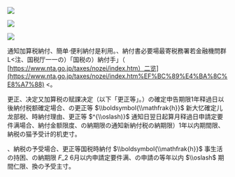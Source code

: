 ![](https://www.nta.go.jp/tmp/f0db8652-1860-4aaa-b37e-0c78855e1e38/images/188de792cab5e5b217ca07469de2e1ff84da0a95015584a2ad70ea6009657566.jpg)

![](https://www.nta.go.jp/tmp/f0db8652-1860-4aaa-b37e-0c78855e1e38/images/7ce5c3b62080711aa74e18c5101dd086e2420ccbc01936db25c39b75b38a2f8b.jpg)

![](https://www.nta.go.jp/tmp/f0db8652-1860-4aaa-b37e-0c78855e1e38/images/b5591aad3977c17b4cea7c5ad37d81bcbddf526ccef6b5f8525404ce83147e61.jpg)

通知加算税納付、簡单·便利納付是利用。、納付書必要場最寄税務署若金融機問群L<注、国税厅一一の）「国税の）納付手」（ [https://www.nta.go.jp/taxes/nozei/index.htm）二览](https://www.nta.go.jp/taxes/nozei/index.htm%EF%BC%89%E4%BA%8C%E8%A7%88) <。

更正、决定又加算税の赋課决定（以下「更正等」。）の確定申告期限1年释過日以後納付税额確定場合、の更正等 $\\boldsymbol{\\mathfrak{h}}$ 新大忆確定儿龙部税、時納付理由、更正等 $^{\\oslash)}$ 通知日翌日起算月释過日申請定要件满場合、納付金额限度、の納期限の通知新納付税の納期限）1年以内期間限、納税の猫予受计的机吏寸。

、納税の予受場合、更正等国税時納付 $\\boldsymbol{\\mathfrak{h}}$ 事生活の持困、の納期限 $F\_{2}$ 6月以内申請定要件满、の申請の等年以内 $\\oslash$ 期間仁限、換の予受主寸。